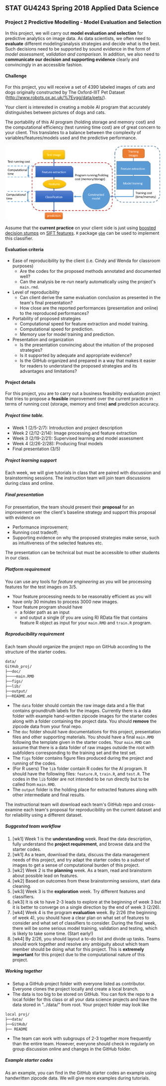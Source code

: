 ## STAT GU4243 Spring 2018 Applied Data Science
### Project 2 Predictive Modelling - Model Evaluation and Selection

In this project, we will carry out **model evaluation and selection** for predictive analytics on image data. As data scientists, we often need to **evaluate** different modeling/analysis strategies and decide what is the best. Such decisions need to be supported by sound evidence in the form of *model assessment, validation and comparison*. In addition, we also need to **communicate our decision and supporting evidence** clearly and convincingly in an accessible fashion.

#### Challenge
For this project, you will receive a set of 4390 labeled images of cats and dogs originally constructed by The Oxford-IIIT Pet Dataset (http://www.robots.ox.ac.uk/%7Evgg/data/pets/). 

Your client is interested in creating a mobile AI program that accurately distinguishes between pictures of dogs and cats. 

The portability of this AI program (holding storage and memory cost) and the computational efficiency (test running time cost) are of great concern to your client. This translates to a balance between the complexity of variables/features/models used and the predictive performance. 

![image](predictiveprogram.png)

Assume that the **current practice** on your client side is just using [boosted](https://en.wikipedia.org/wiki/Boosting_(machine_learning)) [decision stumps](https://en.wikipedia.org/wiki/Decision_stump) on [SIFT features](https://en.wikipedia.org/wiki/Scale-invariant_feature_transform). `R` package [`gbm`](https://cran.r-project.org/package=gbm) can be used to implement this classifier. 

#### Evaluation criteria 
- Ease of reproducibility by the client (i.e. Cindy and Wenda for classroom purposes)
	* Are the codes for the proposed methods annotated and documented well?
	* Can the analysis be re-run nearly automatically using the project's `main.rmd`.
- Level of reproducibility
	* Can client derive the same evaluation conclusion as presented in the team's final presentation?
	* How close are the reported performances (presentation and online) to the reproduced performances?
- Portability of proposed strategies
	* Computational speed for feature extraction and model training.
	* Computational speed for prediction.
	* Memory use for model training and prediction.
- Presentation and organization
	* Is the presentation convincing about the intuition of the proposed strategies?
	* Is it supported by adequate and appropriate evidence?
	* Is the GitHub organized and prepared in a way that makes it easier for readers to understand the proposed strategies and its advantages and limitations?

#### Project details

For this project, you are to carry out a business feasibility evaluation project that tries to propose a **feasible** improvement over the current practice in terms of running cost (storage, memory and time) **and** prediction accuracy. 

##### Project time table.

- Week 1 (2/5-2/7): Introduction and project description
- Week 2 (2/12-2/14): Image processing and feature extraction
- Week 3 (2/19-2/21): Supervised learning and model assessment
- Week 4 (2/26-2/28): Producing final models
- Final presentation (3/5)

##### Project learning support 

Each week, we will give tutorials in class that are paired with discussion and brainstorming sessions. The instruction team will join team discussions during class and online. 



##### Final presentation
For presentation, the team should present their **proposal** for an improvement over the client's baseline strategy and support this proposal with evidence on 

- Performance improvement;
- Running cost tradeoff;
- Supporting evidence on why the proposed strategies make sense, such as intuitiveness of the selected features etc.

The presentation can be technical but must be accessible to other students in our class. 

##### Platform requirement

You can use any tools for *feature engineering* as you will be processing features for the test images on 3/5.
 
+ Your feature processing needs to be reasonably efficient as you will have only 30 minutes to process 3000 new images. 
+ Your feature program should have 
	+ a folder path as an input 
	+ and output a single (if you are using R) RData file that contains feature R object as input for your `main.RMD` and `train.R` program.

##### Reproducibility requirement

Each team should organize the project repo on GitHub according to the structure of the starter codes. 

```
data/
GitHub_proj/
├──doc/
├────main.RMD
├──figs/
├──lib/
├──output/
├──README.md
```
- The `data` folder should contain the raw image data and a file that contains groundtruth labels for the images. Currently there is a data folder with example hand-written zipcode images for the starter codes along with a folder containing the project data. You should **remove** the zipcode data from your final repo.
- The `doc` folder should have documentations for this project, presentation files and other supporting materials. You should have a final `main.RMD` following the template given in the starter codes. Your `main.RMD` can assume that there is a data folder of raw images outside the root with subfolders corresponding to the training set and the test set. 
- The `figs` folder contains figure files produced during the project and running of the codes. 
- (For R users) The `lib` folder contain R codes for the AI program. It should have the following files: `feature.R`, `train.R`, and `test.R`. The codes in the `lib` folder are not intended to be run directly but to be called from `main.RMD`. 
- The `output` folder is the holding place for extracted features along with other intermediate and final results.

The instructional team will download each team's GitHub repo and cross-examine each team's proposal for reproducibility on the current dataset and for reliability using a different dataset.

##### Suggested team workflow
1. [wk1] Week 1 is the **understanding** week. Read the data description, fully understand the **project requirement**, and browse data and the starter codes. 
2. [wk1] As a team, download the data, discuss the data management needs of this project, and try adapt the starter codes to a *subset* of images to get a sense of computational burden of this project. 
3. [wk2] Week 2 is the **planning** week.  As a team, read and brainstorm about possible lead on features. 
4. [wk2] Based on outcomes from these brainstorming sessions, start data cleaning.
5. [wk3] Week 3 is the **exploration** week. Try different features and classifiers.
6. [wk3] It is ok to have 2-3 leads to explore at the beginning of week 3 but it is better to converge on a single direction by the end of week 3 (2/26). 
7. [wk4] Week 4 is the program **evaluation** week. By 2/26 (the beginning of week 4), you should have a clear plan on what set of features to consider and what set of classifiers to consider. During the final week, there will be some serious model training, validation and testing, which is likely to take some time. (Start early!)
8. [wk4] By 2/26, you should layout a to-do list and divide up tasks. Teams should work together and resolve any ambiguity about which team member should be doing what for this project. This is **extremely important** for this project due to the computational nature of this project. 

##### Working together
- Setup a GitHub project folder with everyone listed as contributor. Everyone clones the project locally and create a local branch. 
- The data is too big to be stored on GitHub. You can fork the repo to a local folder for this class or all your data science projects and have the data stored in "../data/" from root. Your project folder may look like

```
local proj/
├──data/
├──GitHub/
├── README
```
- The team can work with subgroups of 2-3 together more frequently than the entire team. However, everyone should check in regularly on group discussion online and changes in the GitHub folder.  

##### Example starter codes

As an example, you can find in the GitHub starter codes an example using handwritten zipcode data. We will give more examples during tutorials. 

